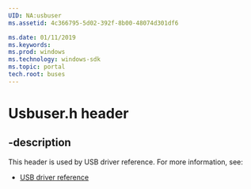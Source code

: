 ```yaml
---
UID: NA:usbuser
ms.assetid: 4c366795-5d02-392f-8b00-48074d301df6

ms.date: 01/11/2019
ms.keywords: 
ms.prod: windows
ms.technology: windows-sdk
ms.topic: portal
tech.root: buses
---
```


# Usbuser.h header


## -description


This header is used by USB driver reference. For more information, see:

- [USB driver reference](../_buses/index.md)

